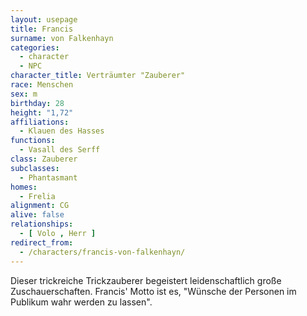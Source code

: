 ```yaml
---
layout: usepage
title: Francis
surname: von Falkenhayn
categories:
  - character
  - NPC
character_title: Verträumter "Zauberer"
race: Menschen
sex: m
birthday: 28
height: "1,72"
affiliations:
  - Klauen des Hasses
functions:
  - Vasall des Serff
class: Zauberer
subclasses:
  - Phantasmant
homes:
  - Frelia
alignment: CG
alive: false
relationships:
  - [ Volo , Herr ]
redirect_from:
  - /characters/francis-von-falkenhayn/
---
```


Dieser trickreiche Trickzauberer begeistert leidenschaftlich große Zuschauerschaften. Francis' Motto ist es, "Wünsche
der Personen im Publikum wahr werden zu lassen".